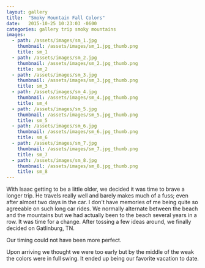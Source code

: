 ```yaml
---
layout: gallery
title:  "Smoky Mountain Fall Colors"
date:   2015-10-25 10:23:03 -0600
categories: gallery trip smoky mountains
images:
  - path: /assets/images/sm_1.jpg
    thumbnail: /assets/images/sm_1.jpg_thumb.png
    title: sm_1
  - path: /assets/images/sm_2.jpg
    thumbnail: /assets/images/sm_2.jpg_thumb.png
    title: sm_2
  - path: /assets/images/sm_3.jpg
    thumbnail: /assets/images/sm_3.jpg_thumb.png
    title: sm_3
  - path: /assets/images/sm_4.jpg
    thumbnail: /assets/images/sm_4.jpg_thumb.png
    title: sm_4
  - path: /assets/images/sm_5.jpg
    thumbnail: /assets/images/sm_5.jpg_thumb.png
    title: sm_5
  - path: /assets/images/sm_6.jpg
    thumbnail: /assets/images/sm_6.jpg_thumb.png
    title: sm_6
  - path: /assets/images/sm_7.jpg
    thumbnail: /assets/images/sm_7.jpg_thumb.png
    title: sm_7
  - path: /assets/images/sm_8.jpg
    thumbnail: /assets/images/sm_8.jpg_thumb.png
    title: sm_8
---
```

With Isaac getting to be a little older, we decided it was time to brave a longer trip. He travels really well and barely makes much of a fuss; even after almost two days in the car. I don't have memories of me being quite so agreeable on such long car rides. We normally alternate between the beach and the mountains but we had actually been to the beach several years in a row. It was time for a change. After tossing a few ideas around, we finally decided on Gatlinburg, TN. 

Our timing could not have been more perfect.

Upon arriving we thought we were too early but by the middle of the weak the colors were in full swing. It ended up being our favorite vacation to date.
